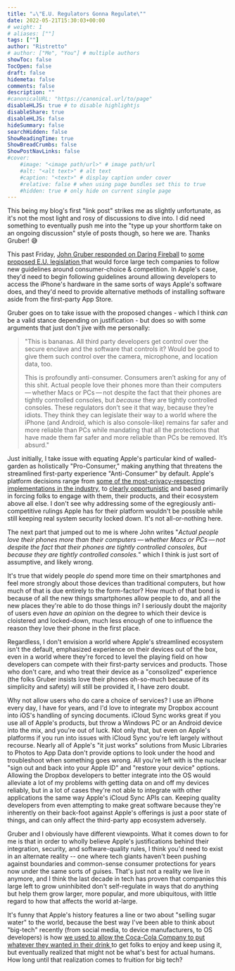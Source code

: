 ```yaml
---
title: "☕\"E.U. Regulators Gonna Regulate\""
date: 2022-05-21T15:30:03+00:00
# weight: 1
# aliases: [""]
tags: [""]
author: "Ristretto"
# author: ["Me", "You"] # multiple authors
showToc: false
TocOpen: false
draft: false
hidemeta: false
comments: false
description: ""
#canonicalURL: "https://canonical.url/to/page"
disableHLJS: true # to disable highlightjs
disableShare: true
disableHLJS: false
hideSummary: false
searchHidden: false
ShowReadingTime: true
ShowBreadCrumbs: false
ShowPostNavLinks: false
#cover:
    #image: "<image path/url>" # image path/url
    #alt: "<alt text>" # alt text
    #caption: "<text>" # display caption under cover
    #relative: false # when using page bundles set this to true
    #hidden: true # only hide on current single page
---
```

This being my blog's first "link post" strikes me as slightly unfortunate, as it's not the most light and rosy of discussions to dive into. I did need something to eventually push me into the "type up your shortform take on an ongoing discussion" style of posts though, so here we are. Thanks Gruber! 😅

This past Friday, [John Gruber responded on Daring Fireball](https://daringfireball.net/linked/2022/05/20/eu-regulators-gonna-regulate) to [some proposed E.U. legislation ](https://www.macrumors.com/2022/05/20/eu-plans-to-force-apple-to-give-developers-access/) that would force large tech companies to follow new guidelines around consumer-choice & competition. In Apple's case, they'd need to begin following guidelines around allowing developers to access the iPhone's hardware in the same sorts of ways Apple's software does, and they'd need to provide alternative methods of installing software aside from the first-party App Store.

Gruber goes on to take issue with the proposed changes - which I think *can* be a valid stance depending on justification - but does so with some arguments that just don't jive with me personally: 

>"This is bananas. All third party developers get control over the secure enclave and the software that controls it? Would be good to give them such control over the camera, microphone, and location data, too.
>
>This is profoundly anti-consumer. Consumers aren’t asking for any of this shit. Actual people love their phones more than their computers — whether Macs or PCs — not despite the fact that their phones are tightly controlled consoles, but _because_ they are tightly controlled consoles. These regulators don’t see it that way, because they’re idiots. They think they can legislate their way to a world where the iPhone (and Android, which is also console-like) remains far safer and more reliable than PCs while mandating that all the protections that have made them far safer and more reliable than PCs be removed. It’s absurd."

Just initially, I take issue with equating Apple's particular kind of walled-garden as holistically "Pro-Consumer," making anything that threatens the streamlined first-party experience "Anti-Consumer" by default. Apple's platform decisions range from [some of the most-privacy-respecting implementations in the industry](https://machinelearning.apple.com/research/recognizing-people-photos), to [clearly opportunistic](https://www.verdict.co.uk/apple-watch-keyboard-app-store/) and based primarily in forcing folks to engage with them, their products, and their ecosystem above all else. I don't see why addressing some of the egregiously anti-competitive rulings Apple has for their platform wouldn't be possible while still keeping real system security locked down. It's not all-or-nothing here. 

The next part that jumped out to me is where John writes "*Actual people love their phones more than their computers — whether Macs or PCs — not despite the fact that their phones are tightly controlled consoles, but _because_ they are tightly controlled consoles.*" which I think is just sort of assumptive, and likely wrong. 

It's true that widely people *do* spend more time on their smartphones and feel more strongly about those devices than traditional computers, but how much of that is due entirely to the form-factor? How much of that bond is because of all the new things smartphones allow people to do, and all the new places they're able to do those things in? I seriously doubt the majority of users even *have an opinion* on the degree to which their device is cloistered and locked-down, much less enough of one to influence the reason they love their phone in the first place.

Regardless, I don't envision a world where Apple's streamlined ecosystem isn't the default, emphasized experience on their devices out of the box, even in a world where they're forced to level the playing field on how developers can compete with their first-party services and products. Those who don't care, and who treat their device as a "consolized" experience (the folks Gruber insists love their phones oh-so-much because of its simplicity and safety) will still be provided it, I have zero doubt. 

Why not allow users who do care a choice of services? I use an iPhone every day, I have for years, and I'd love to integrate my Dropbox account into iOS's handling of syncing documents. iCloud Sync works great if you use all of Apple's products, but throw a Windows PC or an Android device into the mix, and you're out of luck. Not only that, but even on Apple's platforms if you run into issues with iCloud Sync you're left largely without recourse. Nearly all of Apple's "it just works" solutions from Music Libraries to Photos to App Data don't provide options to look under the hood and troubleshoot when something goes wrong. All you're left with is the nuclear "sign out and back into your Apple ID" and "restore your device" options. Allowing the Dropbox developers to better integrate into the OS would alleviate a lot of my problems with getting data on and off my devices reliably, but in a lot of cases they're not able to integrate with other applications the same way Apple's iCloud Sync APIs can. Keeping quality developers from even attempting to make great software because they're inherently on their back-foot against Apple's offerings is just a poor state of things, and can only affect the third-party app ecosystem adversely.

Gruber and I obviously have different viewpoints. What it comes down to for me is that in order to wholly believe Apple's justifications behind their integration, security, and software-quality rules, I think you'd need to exist in an alternate reality -- one where tech giants haven't been pushing against boundaries and common-sense consumer protections for years now under the same sorts of guises. That's just not a reality we live in anymore, and I think the last decade in tech has proven that companies this large left to grow uninhibited don't self-regulate in ways that do anything but help them grow larger, more popular, and more ubiquitous, with little regard to how that affects the world at-large.

It's funny that Apple's history features a line or two about "selling sugar water" to the world, because the best way I've been able to think about "big-tech" recently (from social media, to device manufacturers, to OS developers) is how [we used to allow the Coca-Cola Company to put whatever they wanted in their drink ](https://en.wikipedia.org/wiki/Coca-Cola#Use_of_stimulants_in_formula)to get folks to enjoy and keep using it, but eventually realized that might not be what's best for actual humans. How long until that realization comes to fruition for big tech?